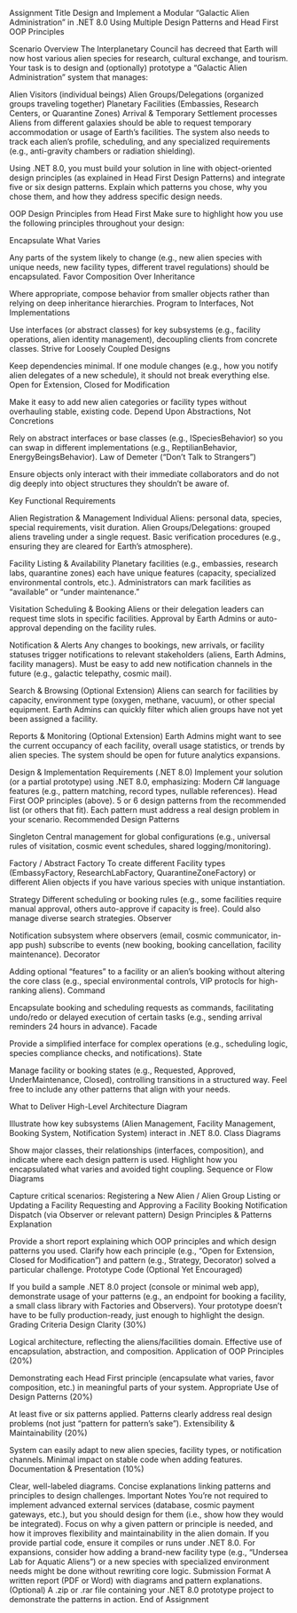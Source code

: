 Assignment Title
Design and Implement a Modular “Galactic Alien Administration” in .NET 8.0 Using Multiple Design Patterns and Head First OOP Principles

Scenario Overview
The Interplanetary Council has decreed that Earth will now host various alien species for research, cultural exchange, and tourism. Your task is to design and (optionally) prototype a “Galactic Alien Administration” system that manages:

Alien Visitors (individual beings)
Alien Groups/Delegations (organized groups traveling together)
Planetary Facilities (Embassies, Research Centers, or Quarantine Zones)
Arrival & Temporary Settlement processes
Aliens from different galaxies should be able to request temporary accommodation or usage of Earth’s facilities. The system also needs to track each alien’s profile, scheduling, and any specialized requirements (e.g., anti-gravity chambers or radiation shielding).

Using .NET 8.0, you must build your solution in line with object-oriented design principles (as explained in Head First Design Patterns) and integrate five or six design patterns. Explain which patterns you chose, why you chose them, and how they address specific design needs.

OOP Design Principles from Head First
Make sure to highlight how you use the following principles throughout your design:

Encapsulate What Varies

Any parts of the system likely to change (e.g., new alien species with unique needs, new facility types, different travel regulations) should be encapsulated.
Favor Composition Over Inheritance

Where appropriate, compose behavior from smaller objects rather than relying on deep inheritance hierarchies.
Program to Interfaces, Not Implementations

Use interfaces (or abstract classes) for key subsystems (e.g., facility operations, alien identity management), decoupling clients from concrete classes.
Strive for Loosely Coupled Designs

Keep dependencies minimal. If one module changes (e.g., how you notify alien delegates of a new schedule), it should not break everything else.
Open for Extension, Closed for Modification

Make it easy to add new alien categories or facility types without overhauling stable, existing code.
Depend Upon Abstractions, Not Concretions

Rely on abstract interfaces or base classes (e.g., ISpeciesBehavior) so you can swap in different implementations (e.g., ReptilianBehavior, EnergyBeingsBehavior).
Law of Demeter (“Don’t Talk to Strangers”)

Ensure objects only interact with their immediate collaborators and do not dig deeply into object structures they shouldn’t be aware of.


Key Functional Requirements

Alien Registration & Management
Individual Aliens: personal data, species, special requirements, visit duration.
Alien Groups/Delegations: grouped aliens traveling under a single request.
Basic verification procedures (e.g., ensuring they are cleared for Earth’s atmosphere).

Facility Listing & Availability
Planetary facilities (e.g., embassies, research labs, quarantine zones) each have unique features (capacity, specialized environmental controls, etc.).
Administrators can mark facilities as “available” or “under maintenance.”

Visitation Scheduling & Booking
Aliens or their delegation leaders can request time slots in specific facilities.
Approval by Earth Admins or auto-approval depending on the facility rules.

Notification & Alerts
Any changes to bookings, new arrivals, or facility statuses trigger notifications to relevant stakeholders (aliens, Earth Admins, facility managers).
Must be easy to add new notification channels in the future (e.g., galactic telepathy, cosmic mail).

Search & Browsing (Optional Extension)
Aliens can search for facilities by capacity, environment type (oxygen, methane, vacuum), or other special equipment.
Earth Admins can quickly filter which alien groups have not yet been assigned a facility.

Reports & Monitoring (Optional Extension)
Earth Admins might want to see the current occupancy of each facility, overall usage statistics, or trends by alien species.
The system should be open for future analytics expansions.



Design & Implementation Requirements (.NET 8.0)
Implement your solution (or a partial prototype) using .NET 8.0, emphasizing:
Modern C# language features (e.g., pattern matching, record types, nullable references).
Head First OOP principles (above).
5 or 6 design patterns from the recommended list (or others that fit). Each pattern must address a real design problem in your scenario.
Recommended Design Patterns

Singleton
Central management for global configurations (e.g., universal rules of visitation, cosmic event schedules, shared logging/monitoring).

Factory / Abstract Factory
To create different Facility types (EmbassyFactory, ResearchLabFactory, QuarantineZoneFactory) or different Alien objects if you have various species with unique instantiation.

Strategy
Different scheduling or booking rules (e.g., some facilities require manual approval, others auto-approve if capacity is free).
Could also manage diverse search strategies.
Observer

Notification subsystem where observers (email, cosmic communicator, in-app push) subscribe to events (new booking, booking cancellation, facility maintenance).
Decorator

Adding optional “features” to a facility or an alien’s booking without altering the core class (e.g., special environmental controls, VIP protocls for high-ranking aliens).
Command

Encapsulate booking and scheduling requests as commands, facilitating undo/redo or delayed execution of certain tasks (e.g., sending arrival reminders 24 hours in advance).
Facade

Provide a simplified interface for complex operations (e.g., scheduling logic, species compliance checks, and notifications).
State

Manage facility or booking states (e.g., Requested, Approved, UnderMaintenance, Closed), controlling transitions in a structured way.
Feel free to include any other patterns that align with your needs.

What to Deliver
High-Level Architecture Diagram

Illustrate how key subsystems (Alien Management, Facility Management, Booking System, Notification System) interact in .NET 8.0.
Class Diagrams

Show major classes, their relationships (interfaces, composition), and indicate where each design pattern is used.
Highlight how you encapsulated what varies and avoided tight coupling.
Sequence or Flow Diagrams

Capture critical scenarios:
Registering a New Alien / Alien Group
Listing or Updating a Facility
Requesting and Approving a Facility Booking
Notification Dispatch (via Observer or relevant pattern)
Design Principles & Patterns Explanation

Provide a short report explaining which OOP principles and which design patterns you used.
Clarify how each principle (e.g., “Open for Extension, Closed for Modification”) and pattern (e.g., Strategy, Decorator) solved a particular challenge.
Prototype Code (Optional Yet Encouraged)

If you build a sample .NET 8.0 project (console or minimal web app), demonstrate usage of your patterns (e.g., an endpoint for booking a facility, a small class library with Factories and Observers).
Your prototype doesn’t have to be fully production-ready, just enough to highlight the design.
Grading Criteria
Design Clarity (30%)

Logical architecture, reflecting the aliens/facilities domain.
Effective use of encapsulation, abstraction, and composition.
Application of OOP Principles (20%)

Demonstrating each Head First principle (encapsulate what varies, favor composition, etc.) in meaningful parts of your system.
Appropriate Use of Design Patterns (20%)

At least five or six patterns applied.
Patterns clearly address real design problems (not just “pattern for pattern’s sake”).
Extensibility & Maintainability (20%)

System can easily adapt to new alien species, facility types, or notification channels.
Minimal impact on stable code when adding features.
Documentation & Presentation (10%)

Clear, well-labeled diagrams.
Concise explanations linking patterns and principles to design challenges.
Important Notes
You’re not required to implement advanced external services (database, cosmic payment gateways, etc.), but you should design for them (i.e., show how they would be integrated).
Focus on why a given pattern or principle is needed, and how it improves flexibility and maintainability in the alien domain.
If you provide partial code, ensure it compiles or runs under .NET 8.0.
For expansions, consider how adding a brand-new facility type (e.g., “Undersea Lab for Aquatic Aliens”) or a new species with specialized environment needs might be done without rewriting core logic.
Submission Format
A written report (PDF or Word) with diagrams and pattern explanations.
(Optional) A .zip or .rar file containing your .NET 8.0 prototype project to demonstrate the patterns in action.
End of Assignment
